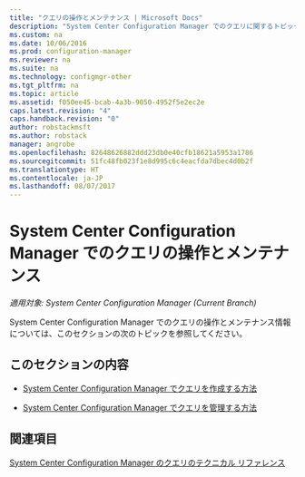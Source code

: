 ```yaml
---
title: "クエリの操作とメンテナンス | Microsoft Docs"
description: "System Center Configuration Manager でのクエリに関するトピックの一覧です。 操作とメンテナンスが中心です。"
ms.custom: na
ms.date: 10/06/2016
ms.prod: configuration-manager
ms.reviewer: na
ms.suite: na
ms.technology: configmgr-other
ms.tgt_pltfrm: na
ms.topic: article
ms.assetid: f050ee45-bcab-4a3b-9050-4952f5e2ec2e
caps.latest.revision: "4"
caps.handback.revision: "0"
author: robstackmsft
ms.author: robstack
manager: angrobe
ms.openlocfilehash: 82648626882ddd23db0e40cfb18621a5953a1786
ms.sourcegitcommit: 51fc48fb023f1e8d995c6c4eacfda7dbec4d0b2f
ms.translationtype: HT
ms.contentlocale: ja-JP
ms.lasthandoff: 08/07/2017
---
```

# <a name="operations-and-maintenance-for-queries-in-system-center-configuration-manager"></a>System Center Configuration Manager でのクエリの操作とメンテナンス

*適用対象: System Center Configuration Manager (Current Branch)*

System Center Configuration Manager でのクエリの操作とメンテナンス情報については、このセクションの次のトピックを参照してください。  

## <a name="in-this-section"></a>このセクションの内容  

-   [System Center Configuration Manager でクエリを作成する方法](../../../core/servers/manage/create-queries.md)  

-   [System Center Configuration Manager でクエリを管理する方法](../../../core/servers/manage/manage-queries.md)  

## <a name="see-also"></a>関連項目  
 [System Center Configuration Manager のクエリのテクニカル リファレンス](../../../core/servers/manage/queries-technical-reference.md)
